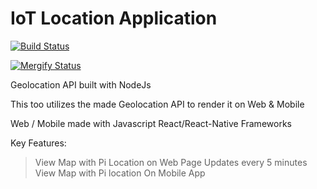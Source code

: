 # IoT Location Application

[![Build Status](https://travis-ci.com/IoTresor/geo-api.svg?branch=qa)](https://travis-ci.com/IoTresor/geo-api)

[![Mergify Status][mergify-status]][mergify]

[mergify]: https://mergify.io
[mergify-status]: https://img.shields.io/endpoint.svg?url=https://gh.mergify.io/badges/IoTresor/geo-api&style=flat


Geolocation API built with NodeJs

This too utilizes the made Geolocation API to render it on Web & Mobile

Web / Mobile made with Javascript React/React-Native Frameworks

Key Features:

> View Map with Pi Location on Web Page
> Updates every 5 minutes
> View Map with Pi location On Mobile App
